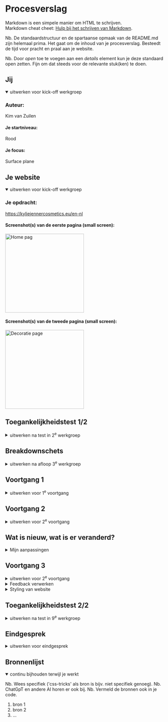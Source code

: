 # Procesverslag
Markdown is een simpele manier om HTML te schrijven.  
Markdown cheat cheet: [Hulp bij het schrijven van Markdown](https://github.com/adam-p/markdown-here/wiki/Markdown-Cheatsheet).

Nb. De standaardstructuur en de spartaanse opmaak van de README.md zijn helemaal prima. Het gaat om de inhoud van je procesverslag. Besteedt de tijd voor pracht en praal aan je website.

Nb. Door *open* toe te voegen aan een *details* element kun je deze standaard open zetten. Fijn om dat steeds voor de relevante stuk(ken) te doen.



## Jij

<details open>
  <summary>uitwerken voor kick-off werkgroep</summary>

  ### Auteur:
  Kim van Zuilen

  #### Je startniveau:
  Rood

  #### Je focus:
  Surface plane
 
</details>





## Je website

<details open>
  <summary>uitwerken voor kick-off werkgroep</summary>

  ### Je opdracht:
  https://kyliejennercosmetics.eu/en-nl

  #### Screenshot(s) van de eerste pagina (small screen): 
  <img src="readme-images/homepage-kylie.jpg" width="250px" alt="Home pag">

  #### Screenshot(s) van de tweede pagina (small screen):
  <img src="readme-images/rewardpage-kylie.jpg" width="250px" alt="Decoratie page">
 
</details>


## Toegankelijkheidstest 1/2

<details>
  <summary>uitwerken na test in 2<sup>e</sup> werkgroep</summary>

  ### Bevindingen
  Ik heb het onderzoek samen met Belle uitgevoerd.
  De images van mijn van bevindingen : 
  <img src="readme-images/wcg-checklist-1.png" width="350px" alt="wcg checklist">
    <img src="readme-images/wcg-checklist-2.png" width="350px" alt="wcg checklist">
      <img src="readme-images/wcg-checklist-3.png" width="350px" alt="wcg checklist">
        <img src="readme-images/wcg-checklist-4.png" width="350px" alt="wcg checklist">
          <img src="readme-images/wcg-checklist-5.png" width="350px" alt="wcg checklist">

  ### Belangrijkste bevindingen
  Uit mijn onderzoek is gebleken dat de reader niet goed werkt in de pagina,
  want hij gaat het hele menu langs, ook als het menu niet is uitgeklapt. Dit is niet
  erg gebruiksvriendelijk want dan moet de gebruiker super lang wachten voordat de juiste 
  informatie wordt opgenoemd!


 - Images hebben niet overal beschrijvingen of de alts worden niet goed beschreven bij de content
 - Veel fouten in de validator 
 - Alles op mobiel ziet er goed uit, maar als je op de website telefoon niveau doet,
 ziet het er raar uit!
 - Maakt alleen gebruik van h2, geen goede ordening van de headings
 - De video op de pagina kan je niet zelf stoppen
 - geen dark mode omdat alles in het roze is


        
 


</details>


## Breakdownschets

<details>
  <summary>uitwerken na afloop 3<sup>e</sup> werkgroep</summary>




   

 ### Breakdowns before feedback: 

  #### dynamisch deel (bijv menu): 
  <img src="readme-images/breakdown-menu-kylie.png" width="250px" alt="breakdown 1">

  #### wellicht nog een dynamisch deel (bijv filter): 
<img src="readme-images/breakdown-sectie.png" width="400px" alt="breakdown 2">
<img src="readme-images/breakdown-sectie2.png" width="400px" alt="breakdown 3">


 ### Breakdowns after feedback: 
 #### de hele pagina: 
 <img src="readme-images/reward-full-breakdown.png" width="400px" alt="full breakdown reward after feedback">
 <img src="readme-images/home-breakdown-after-.png" width="400px" alt="full breakdown reward after feedback">

</details>





## Voortgang 1

<details>
  <summary>uitwerken voor 1<sup>e</sup> voortgang</summary>

  ### Stand van zaken
  In de eerste week had ik veel vooruitgang geboekt met mijn website, maar in de tweede week had ik een 
  deadline van een ander vak waarom ik iets minder had uitgewerkt van de Html en css code.

  Wel had ik een goed begin gemaakt aan de breakdown schetsen en de opbouw van de html. 
  Wat ik lastig vond, was dat ik gewend ben om gebruik te maken van Classes. In de klas werd uitgelegd
  dat er geen gebruik hiervan gemaakt mag worden, dus hier moet ik wel echt aan gaan wennen. 

  Ik had in mijn code wel gebruik gemaakt van classes dus dit moet ik veranderen voordat ik verder ga met
  mijn css code! 

  <img src="readme-images/gebruik-van-class.png" width="300px" alt="gebruik van classes">
  

  ### Verslag van meeting
 In de meeting heb ik aangegeven dat ik het lastig vind om zonder classes te werken. 
 De studentbegeleider heeft een paar voorbeelden laten zien zoals;
 - nth of type 
 - has()
 Dus ik ga deze opties zeker uitproberen 

Ook vond hij de opstelling van mijn Html niet helemaal goed dus dit moet ik gaan aanpassen!
</details>





## Voortgang 2 

<details>
  <summary>uitwerken voor 2<sup>e</sup> voortgang</summary>

  ### Stand van zaken
  Wat heb ik tot nu toe gedaan:
  - breakdown schetsen aangepast, meer gebruik gemaakt van lists, geen classes, beter gebruik van sections & articles
  - Html code volledig gemaakt voor beide pagina's
  - Css styling van navigatie (nog niet volledig)
  - Css styling van footer (nog niet perfect)
  - Css general styling 
  - Css geoefent met nth-of-type, last-of-type, custom properties enzv


 ### Verslag van meeting
 Gepsrek gevoerd met Danny
 Mijn vooruitgang was positief, wel waren er een paar (kleine) dingetjes waar ik nog wel tijd aan moet besteden!
 De punten waar ik aandacht aan moet besteden:
 - headings aanpassen
 - grid oefenen maken en dit toevoegen aan website 
 - Grid in navigatie toepassen (als grid lukt) > grid met 8 lijnen
 - 5 punten uitkiezen voor surface plane
 - Dark mode hoeft niet per se zwart te zijn, maar dat ik wel kan aantonen dat ik weet hoe het werkt > goede mogelijkheid is om de donkere en lichte kleuren roze om te draaien!
 - micro interacties toevoegen
 - fish oefening voor grid 
 - codepen voor grid met een product, https://codepen.io/shooft/pen/yLKjzWa

</details>

## Wat is nieuw, wat is er veranderd?

<details>
  <summary>Mijn aanpassingen </summary>

  ### Wat is nieuw?
  Voor surface plane is 1 optie dark mode. Ik heb hiervoor andere kleuren roze uitgekozen.
  <img src="readme-images/darkmode-colors.png" width="400px" alt="colors of darkmode colors">

  De 5 punten van surface plane:
  <ol>
  <li>1.Darkmode, custom properties aanpassen met js </li>
   <li>2. video/geluidje toevoegen "rise and shine"</li>
    <li>3. animatie "feedback" of "loading" </li>
     <li>4. (has)</li>
      <li>5. complete micro interacties, werkende hamburgermenu</li>
  </ol>

  #### 7 januari 2025
  Dagplanning: headings weghalen, fish grid toevoegen, micro interacties uitkiezen 
  Ik ben op deze dag alle opdrachten van grid nagelopen
   <img src="readme-images/code-article-grid.png" width="400px" alt="opdracht grid fish">




</details>


## Voortgang 3 
<details>
  <summary>uitwerken voor 2<sup>e</sup> voortgang</summary>

  ### Stand van zaken
  Wat heb ik tot nu toe gedaan:
  - Feedback verwerkt van vorige voortgangsgesprek : headings veranderd, custom properties aangevuld, surface plane 5 opties uitgekozen, ik heb meer gebruik gemaakt van unordered lists, geoefend met grid. 

  De punten waar ik tegenaan loop:
  Heb bijna de hele styling van pagina 1 af alleen pagina 2 is dan moeilijker te stijlen, hoe los ik dit op? Ik had voor nu voor de main van page 2 een class gebruikt. 


 ### Verslag van meeting
 Gepsrek gevoerd met Danny
 De vooruitgang was vrij positief. 

 De punten waar ik aan nog moet werken:
 - Voor surface plan zijn de 5 punten nu: 1. background kylie, 2. darkmode, 3.geluidje toevoegen, 4. gebruik van has(), 5. dialog transition toevoegen + de hamburgermenu micro interaction
 - Ik moet nog goed gaan kijken naar wat is article, section zodat het makkelijker is bij stylen. 
 - Buttons en general css code los zetten van andere extra stylingen, scheelt werk!
 - Class mag je wel gebruiken als het niet anders kan
 - Gebruik van class bij reward pagina > vip tiers, points 

</details>

<details>
  <summary>Feedback verwerken </summary>

  #### 10 januari 2025
  Dagplanning: 
  - General css styling losmaken van andere styling
  - Home page af stijlen 
  - 2 surface plane options afmaken 

</details>


<details>
  <summary> Styling van website </summary>

  #### 13 januari 2025
  - Styling van allebei de pagina's afgemaakt 

  #### 14 januari 2025
  Ik heb vandaag nog een checklist gemaakt van dingen die nog gedaan moeten 
  worden voor vrijdag 15:00!

  Tijdens het coderen wist ik niet meer zeker in wat voor grootte telefoon ik moest nemen.
  Uit de opdracht kwam ik erachter dat ik voor een te grootte telefoon programmeerde, het moet namelijk voor Iphone SE, 375 x 667. 


<img src="readme-images/aantekeningen.png" width="400px" alt="aantekeningen van dingen die ik nog moet doen">
</details>

## Toegankelijkheidstest 2/2 

<details>
  <summary>uitwerken na test in 9<sup>e</sup> werkgroep</summary>

  ### Bevindingen
  Lijst met je bevindingen die in de test naar voren kwamen (geef ook aan wat er verbeterd is):

</details>




## Eindgesprek 

<details>
  <summary>uitwerken voor eindgesprek</summary>

  ### Je uitkomst - karakteristiek screenshots:
  <img src="readme-images/dummy-plaatje.jpg" width="375px" alt="uitomst opdracht 1">


  ### Dit ging goed/Heb ik geleerd: 
  Korte omschrijving met plaatjes

  <img src="readme-images/dummy-plaatje.jpg" width="375px" alt="top">


  ### Dit was lastig/Is niet gelukt:
  Korte omschrijving met plaatjes

  <img src="readme-images/dummy-plaatje.jpg" width="375px" alt="bummer">
</details>





## Bronnenlijst

<details open>
  <summary>continu bijhouden terwijl je werkt</summary>

  Nb. Wees specifiek ('css-tricks' als bron is bijv. niet specifiek genoeg). 
  Nb. ChatGpT en andere AI horen er ook bij.
  Nb. Vermeld de bronnen ook in je code.

  1. bron 1
  2. bron 2
  3. ...

</details>

